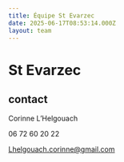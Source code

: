 ```yaml
---
title: Équipe St Evarzec 
date: 2025-06-17T08:53:14.000Z
layout: team
---
```


# St Evarzec 



## contact 

Corinne L’Helgouach

06 72 60 20 22

Lhelgouach.corinne@gmail.com


